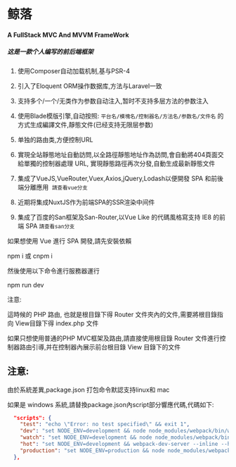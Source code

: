 # 鲸落
#### A FullStack MVC And MVVM FrameWork

##### 这是一款个人编写的前后端框架

1. 使用Composer自动加载机制,基与PSR-4

2. 引入了Eloquent ORM操作数据库,方法与Laravel一致

3. 支持多个/一个/无类作为参数自动注入,暂时不支持多层方法的参数注入

4. 使用Blade模版引擎,自动按照: `平台名/模塊名/控制器名/方法名/参数名/文件名` 的方式生成編譯文件,靜態文件(已经支持无限层参数)

5. 单独的路由类,方便控制URL

6. 實現全站靜態地址自動訪問,以全路徑靜態地址作為訪問,會自動將404頁面交給單獨的控制器處理 URL, 實現靜態路徑再次分發,自動生成最新靜態文件

6. 集成了VueJS,VueRouter,Vuex,Axios,jQuery,Lodash以便開發 SPA 和前後端分離應用  `請查看vue分支`

7. 近期将集成NuxtJS作为前端SPA的SSR渲染中间件

8. 集成了百度的San框架及San-Router,以Vue Like 的代碼風格寫支持 IE8 的前端 SPA `請查看san分支`



如果想使用 Vue 進行 SPA 開發,請先安裝依賴

npm i
或
cnpm i

然後使用以下命令進行服務器運行

npm run dev

注意:

這時候的 PHP 路由, 也就是根目錄下得 Router 文件夾內的文件,需要將根目錄指向 View目錄下得 index.php 文件

如果只想使用普通的PHP MVC框架及路由,請直接使用根目錄 Router 文件進行控制器路由引導,并在控制器內展示前台根目錄 View 目錄下的文件


## 注意:

由於系統差異,package.json 打包命令默認支持linux和 mac

如果是 windows 系統,請替換package.json內script部分響應代碼,代碼如下:

```json
  "scripts": {
    "test": "echo \"Error: no test specified\" && exit 1",
    "dev": "set NODE_ENV=development && node node_modules/webpack/bin/webpack.js --progress --hide-modules --config=node_modules/laravel-mix/setup/webpack.config.js",
    "watch": "set NODE_ENV=development && node node_modules/webpack/bin/webpack.js --watch --progress --hide-modules --config=node_modules/laravel-mix/setup/webpack.config.js",
    "hot": "set NODE_ENV=development && webpack-dev-server --inline --hot --config=node_modules/laravel-mix/setup/webpack.config.js",
    "production": "set NODE_ENV=production && node node_modules/webpack/bin/webpack.js --progress --hide-modules --config=node_modules/laravel-mix/setup/webpack.config.js"
  },
```






